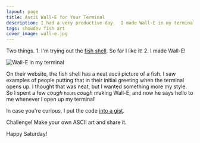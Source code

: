 ```yaml
---
layout: page
title: Ascii Wall-E for Your Terminal
description: I had a very productive day.  I made Wall-E in my terminal!
tags: showdev fish art
cover_image: wall-e.jpg
---
```


Two things.  1. I'm trying out the [fish shell](https://fishshell.com/).  So far I like it!  2. I made Wall-E!

![Wall-E in my terminal](/img/wall-e.jpg)

On their website, the fish shell has a neat ascii picture of a fish.  I saw examples of people putting that in their initial greeting when the terminal opens up.  I thought that was neat, but I wanted something more my style.  So I spent a few *cough* <small>hours</small> *cough* making Wall-E, and now he says hello to me whenever I open up my terminal!

In case you're curious, I put the code [into a gist](https://gist.github.com/rpalo/cd77a94616b0a30d1c2a2f18d6bc7581).

Challenge!  Make your own ASCII art and share it.

Happy Saturday!